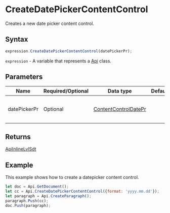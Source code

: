 # CreateDatePickerContentControl

Creates a new date picker content control.

## Syntax

```javascript
expression.CreateDatePickerContentControl(datePickerPr);
```

`expression` - A variable that represents a [Api](../Api.md) class.

## Parameters

| **Name** | **Required/Optional** | **Data type** | **Default** | **Description** |
| ------------- | ------------- | ------------- | ------------- | ------------- |
| datePickerPr | Optional | [ContentControlDatePr](../../Enumeration/ContentControlDatePr.md) |  | The optional date picker properties. |

## Returns

[ApiInlineLvlSdt](../../ApiInlineLvlSdt/ApiInlineLvlSdt.md)

## Example

This example shows how to create a datepicker content control.

```javascript editor-docx
let doc = Api.GetDocument();
let cc = Api.CreateDatePickerContentControl({format: 'yyyy.mm.dd'});
let paragraph = Api.CreateParagraph();
paragraph.Push(cc);
doc.Push(paragraph);
```
